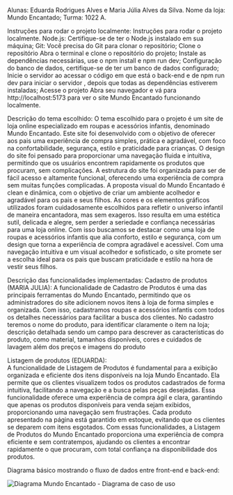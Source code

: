 Alunas: Eduarda Rodrigues Alves e Maria Júlia Alves da Silva.
Nome da loja: Mundo Encantado;
Turma: 1022 A.

Instruções para rodar o projeto localmente: Instruções para rodar o projeto localmente.
Node.js: Certifique-se de ter o Node.js instalado em sua máquina;
Git: Você precisa do Git para clonar o repositório;
Clone o repositório Abra o terminal e clone o repositório do projeto;
Instale as dependências necessárias, use o npm install e npm run dev;
Configuração do banco de dados, certifique-se de ter um banco de dados configurado;
Inicie o servidor ao acessar o código em que está o back-end e de npm run dev para iniciar o servidor , depois que todas as dependências estiverem instaladas;
Acesse o projeto Abra seu navegador e vá para http://localhost:5173 para ver o site Mundo Encantado funcionando localmente.

Descrição do tema escolhido: 
O tema escolhido para o projeto é um site de loja online especializado em roupas e acessórios infantis, denominado Mundo Encantado. Este site foi desenvolvido com o objetivo de oferecer aos pais uma experiência de compra simples, prática e agradável, com foco na confortabilidade, segurança, estilo e praticidade para crianças.
O design do site foi pensado para proporcionar uma navegação fluida e intuitiva, permitindo que os usuários encontrem rapidamente os produtos que procuram, sem complicações. A estrutura do site foi organizada para ser de fácil acesso e altamente funcional, oferecendo uma experiência de compra sem muitas funções complicadas.
A proposta visual do Mundo Encantado é clean e dinâmica, com o objetivo de criar um ambiente acolhedor e agradável para os pais e seus filhos. As cores e os elementos gráficos utilizados foram cuidadosamente escolhidos para refletir o universo infantil de maneira encantadora, mas sem exageros. Isso resulta em uma estética sutil, delicada e alegre, sem perder a seriedade e confiança necessárias para uma loja online.
Com isso buscamos se destacar como uma loja de roupas e acessórios infantis que alia conforto, estilo e segurança, com um design que torna a experiência de compra agradável e acessível. Com uma navegação intuitiva e um visual acolhedor e sofisticado, o site promete ser a escolha ideal para os pais que buscam praticidade e estilo na hora de vestir seus filhos.

Descrição das funcionalidades implementadas: 
Cadastro de produtos (MARIA JULIA):
A funcionalidade de Cadastro de Produtos é uma das principais ferramentas do Mundo Encantado, permitindo que os administradores do site adicionem novos itens à loja de forma simples e organizada. Com isso, cadastramos roupas e acessórios infantis com todos os detalhes necessários para facilitar a busca dos clientes. No cadastro teremos o nome do produto, para identificar claramente o item na loja; descrição detalhada sendo um campo para descrever as características do produto, como material, tamanhos disponíveis, cores e cuidados de lavagem além dos preços e imagens do produto

Listagem de produtos (EDUARDA):  
A funcionalidade de Listagem de Produtos é fundamental para a exibição organizada e eficiente dos itens disponíveis na loja Mundo Encantado. Ela permite que os clientes visualizem todos os produtos cadastrados de forma intuitiva, facilitando a navegação e a busca pelas peças desejadas. Essa funcionalidade oferece uma experiência de compra ágil e clara, garantindo que apenas os produtos disponíveis para venda sejam exibidos, proporcionando uma navegação sem frustrações. Cada produto apresentado na página está garantido em estoque, evitando que os clientes se deparem com itens esgotados. Com essas funcionalidades, a Listagem de Produtos do Mundo Encantado proporciona uma experiência de compra eficiente e sem contratempos, ajudando os clientes a encontrar rapidamente o que procuram, com total confiança na disponibilidade dos produtos.

Diagrama básico mostrando o fluxo de dados entre front-end e back-end:

![Diagrama Mundo Encantado - Diagrama de caso de uso](https://github.com/user-attachments/assets/b8ac0c03-f0da-41c8-acf1-017622c073fc)








